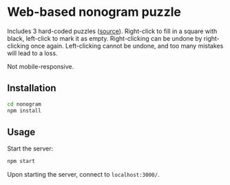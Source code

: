 # Web-based nonogram puzzle

Includes 3 hard-coded puzzles ([source](https://nonogramskatana.blogspot.com/)). Right-click to fill in a square with black, left-click to mark it as empty. Right-clicking can be undone by right-clicking once again. Left-clicking cannot be undone, and too many mistakes will lead to a loss.

Not mobile-responsive.

## Installation

``` sh
cd nonogram
npm install
```

## Usage

Start the server:

``` sh
npm start
```

Upon starting the server, connect to `localhost:3000/`.

